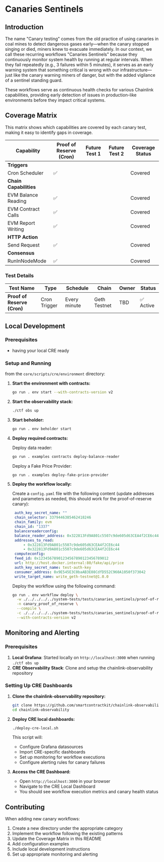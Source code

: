 # Canaries Sentinels

## Introduction

The name "Canary testing" comes from the old practice of using canaries in coal mines to detect dangerous gases early—when the canary stopped singing or died, miners knew to evacuate immediately. In our context, we call these recurring workflows "Canaries Sentinels" because they continuously monitor system health by running at regular intervals. When they fail repeatedly (e.g., 3 failures within 5 minutes), it serves as an early warning system that something critical is wrong with our infrastructure—just like the canary warning miners of danger, but with the added vigilance of a sentinel standing guard.

These workflows serve as continuous health checks for various Chainlink capabilities, providing early detection of issues in production-like environments before they impact critical systems.

## Coverage Matrix

This matrix shows which capabilities are covered by each canary test, making it easy to identify gaps in coverage.

| Capability | Proof of Reserve (Cron) | Future Test 1 | Future Test 2 | Coverage Status |
|------------|-------------------------|---------------|---------------|-----------------|
| **Triggers** |  |  |  |  |
| Cron Scheduler | ✅ | | | Covered |
| **Chain Capabilities** |  |  |  |  |
| EVM Balance Reading | ✅ | | | Covered |
| EVM Contract Calls | ✅ | | | Covered |
| EVM Report Writing | ✅ | | | Covered |
| **HTTP Action** |  |  |  |  |
| Send Request | ✅ | | | Covered |
| **Consensus** |  |  |  |  |
| RunInNodeMode | ✅ | | | Covered |


### Test Details

| Test Name | Type | Schedule | Chain | Owner | Status |
|-----------|------|----------|-------|-------|--------|
| **Proof of Reserve (Cron)** | Cron Trigger | Every minute | Geth Testnet | TBD | ✅ Active |

## Local Development

### Prerequisites
- having your local CRE ready


### Setup and Running

from the `core/scripts/cre/environment` directory:

1. **Start the environment with contracts:**
   ```bash
   go run . env start --with-contracts-version v2
   ```

2. **Start the observability stack:**
   ```bash
   ./ctf obs up
   ```

3. **Start beholder:**
   ```bash
   go run . env beholder start
   ```

4. **Deploy required contracts:**

   Deploy data reader:
   ```bash
   go run . examples contracts deploy-balance-reader
   ```

   Deploy a Fake Price Provider:
   ```bash
   go run . examples deploy-fake-price-provider
   ```

5. **Deploy the workflow locally:**

    Create a `config.yaml` file with the following content (update addresses and parameters as needed, this should work for the proof-of-reserve canary):
   ```yaml
    auth_key_secret_name: ""
    chain_selector: 3379446385462418246
    chain_family: evm
    chain_id: "1337"
    balancereaderconfig:
    balance_reader_address: 0x322813Fd9A801c5507c9de605d63CEA4f2CE6c44
    addresses_to_read:
        - 0x322813Fd9A801c5507c9de605d63CEA4f2CE6c44
        - 0x322813Fd9A801c5507c9de605d63CEA4f2CE6c44
    computeconfig:
    feed_id: 0x12345678901234567890123456789012
    url: http://host.docker.internal:80/fake/api/price
    auth_key_secret_name: test-auth-key
    consumer_address: 0x9E545E3C0baAB3E08CdfD552C960A1050f373042
    write_target_name: write_geth-testnet@1.0.0
   ```

   Deploy the workflow using the following command:
   ```bash
   go run . env workflow deploy \
     -w ./../../../../system-tests/tests/canaries_sentinels/proof-of-reserve/cron-based/main.go \
     -n canary_proof_of_reserve \
     --compile \
     -c ./../../../../system-tests/tests/canaries_sentinels/proof-of-reserve/cron-based/config.yaml \
     --with-contracts-version v2
   ```

## Monitoring and Alerting

### Prerequisites

1. **Local Grafana**: Started locally on `http://localhost:3000` when running `./ctf obs up`
2. **CRE Observability Stack**: Clone and setup the chainlink-observability repository

### Setting Up CRE Dashboards

1. **Clone the chainlink-observability repository:**
   ```bash
   git clone https://github.com/smartcontractkit/chainlink-observability
   cd chainlink-observability
   ```

2. **Deploy CRE local dashboards:**
   ```bash
   ./deploy-cre-local.sh
   ```

   This script will:
   - Configure Grafana datasources
   - Import CRE-specific dashboards
   - Set up monitoring for workflow executions
   - Configure alerting rules for canary failures

3. **Access the CRE Dashboard:**
   - Open `http://localhost:3000` in your browser
   - Navigate to the CRE Local Dashboard
   - You should see workflow execution metrics and canary health status

## Contributing

When adding new canary workflows:

1. Create a new directory under the appropriate category
2. Implement the workflow following the existing patterns
3. Update the Coverage Matrix in this README
4. Add configuration examples
5. Include local development instructions
6. Set up appropriate monitoring and alerting
